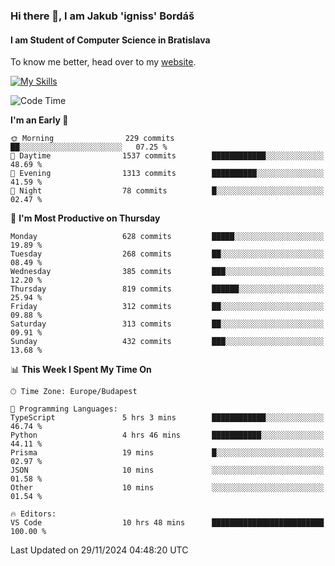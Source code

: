 ### Hi there 👋, I am Jakub 'igniss' Bordáš

#### I am Student of Computer Science in Bratislava
To know me better, head over to my [website](https://bordas.sk).

[![My Skills](https://skillicons.dev/icons?i=js,html,css,figma,svelte,java,kotlin,python,postgresql,typescript,nest,nodejs)](https://bordas.sk)


<!--START_SECTION:waka-->
![Code Time](http://img.shields.io/badge/Code%20Time-1%2C597%20hrs%2010%20mins-blue)

**I'm an Early 🐤** 

```text
🌞 Morning                229 commits         ██░░░░░░░░░░░░░░░░░░░░░░░   07.25 % 
🌆 Daytime                1537 commits        ████████████░░░░░░░░░░░░░   48.69 % 
🌃 Evening                1313 commits        ██████████░░░░░░░░░░░░░░░   41.59 % 
🌙 Night                  78 commits          █░░░░░░░░░░░░░░░░░░░░░░░░   02.47 % 
```
📅 **I'm Most Productive on Thursday** 

```text
Monday                   628 commits         █████░░░░░░░░░░░░░░░░░░░░   19.89 % 
Tuesday                  268 commits         ██░░░░░░░░░░░░░░░░░░░░░░░   08.49 % 
Wednesday                385 commits         ███░░░░░░░░░░░░░░░░░░░░░░   12.20 % 
Thursday                 819 commits         ██████░░░░░░░░░░░░░░░░░░░   25.94 % 
Friday                   312 commits         ██░░░░░░░░░░░░░░░░░░░░░░░   09.88 % 
Saturday                 313 commits         ██░░░░░░░░░░░░░░░░░░░░░░░   09.91 % 
Sunday                   432 commits         ███░░░░░░░░░░░░░░░░░░░░░░   13.68 % 
```


📊 **This Week I Spent My Time On** 

```text
🕑︎ Time Zone: Europe/Budapest

💬 Programming Languages: 
TypeScript               5 hrs 3 mins        ████████████░░░░░░░░░░░░░   46.74 % 
Python                   4 hrs 46 mins       ███████████░░░░░░░░░░░░░░   44.11 % 
Prisma                   19 mins             █░░░░░░░░░░░░░░░░░░░░░░░░   02.97 % 
JSON                     10 mins             ░░░░░░░░░░░░░░░░░░░░░░░░░   01.58 % 
Other                    10 mins             ░░░░░░░░░░░░░░░░░░░░░░░░░   01.54 % 

🔥 Editors: 
VS Code                  10 hrs 48 mins      █████████████████████████   100.00 % 
```


 Last Updated on 29/11/2024 04:48:20 UTC
<!--END_SECTION:waka-->
